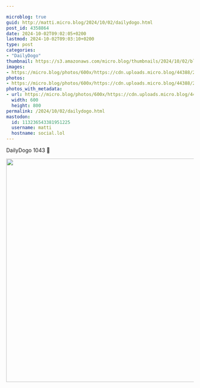 ```yaml
---

microblog: true
guid: http://matti.micro.blog/2024/10/02/dailydogo.html
post_id: 4358864
date: 2024-10-02T09:02:05+0200
lastmod: 2024-10-02T09:03:10+0200
type: post
categories:
- "DailyDogo"
thumbnail: https://s3.amazonaws.com/micro.blog/thumbnails/2024/10/02/blog.martin-haehnel.de/68aee3761c59ff21133e011d4d93b7b7.png
images:
- https://micro.blog/photos/600x/https://cdn.uploads.micro.blog/44388/2024/6788479306af4029bf8aa67406f24a85.jpg
photos:
- https://micro.blog/photos/600x/https://cdn.uploads.micro.blog/44388/2024/6788479306af4029bf8aa67406f24a85.jpg
photos_with_metadata:
- url: https://micro.blog/photos/600x/https://cdn.uploads.micro.blog/44388/2024/6788479306af4029bf8aa67406f24a85.jpg
  width: 600
  height: 800
permalink: /2024/10/02/dailydogo.html
mastodon:
  id: 113236543381951225
  username: matti
  hostname: social.lol
---
```

DailyDogo 1043 🐶

<img src="/media/uploads/2024/6788479306af4029bf8aa67406f24a85.jpg" width="600" alt="" />
